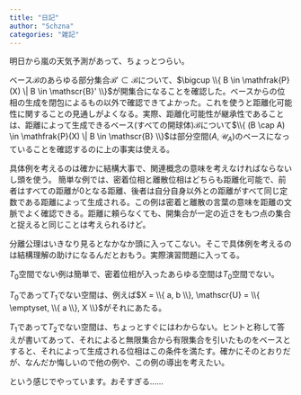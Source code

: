```yaml
---
title: "日記"
author: "Schzna"
categories: "雑記"
---
```


明日から嵐の天気予測があって、ちょっとつらい。

ベース$\mathscr{B}$のあらゆる部分集合$\mathscr{B}' \subset \mathscr{B}$について、$\bigcup \\{ B \in \mathfrak{P}(X) \| B \in \mathscr{B}' \\}$が開集合になることを確認した。ベースからの位相の生成を閉包によるもの以外で確認できてよかった。これを使うと距離化可能性に関することの見通しがよくなる。実際、距離化可能性が継承性であることは、距離によって生成できるベース(すべての開球体)$\mathscr{B}$について$\\{ (B \cap A) \in \mathfrak{P}(X) \| B \in \mathscr{B} \\}$は部分空間$(A, \mathscr{U}_A)$のベースになっていることを確認するのに上の事実は使える。

具体例を考えるのは確かに結構大事で、関連概念の意味を考えなければならないし頭を使う。
簡単な例では、密着位相と離散位相はどちらも距離化可能で、前者はすべての距離が0となる距離、後者は自分自身以外との距離がすべて同じ定数である距離によって生成される。この例は密着と離散の言葉の意味を距離の文脈でよく確認できる。距離に頼らなくても、開集合が一定の近さをもつ点の集合と捉えると同じことは考えられるけど。

分離公理はいきなり見るとなかなか頭に入ってこない。そこで具体例を考えるのは結構理解の助けになるんだとおもう。実際演習問題に入ってる。

$T_0$空間でない例は簡単で、密着位相が入ったあらゆる空間は$T_0$空間でない。

$T_0$であって$T_1$でない空間は、例えば$X = \\{ a, b \\}, \mathscr{U} = \\{ \emptyset, \\{ a \\}, X \\}$がそれにあたる。

$T_1$であって$T_2$でない空間は、ちょっとすぐにはわからない。ヒントと称して答えが書いてあって、それによると無限集合から有限集合を引いたものをベースとすると、それによって生成される位相はこの条件を満たす。確かにそのとおりだが、なんだか悔しいので他の例や、この例の導出を考えたい。

という感じでやっています。おそすぎる......
